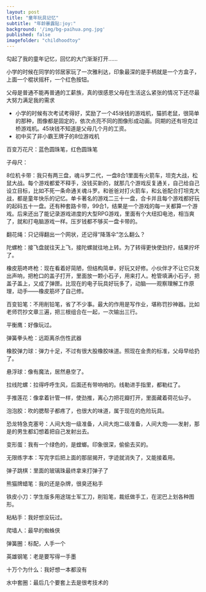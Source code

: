 ```yaml
---
layout: post
title: "童年玩具记忆"
subtitle: "年龄暴露贴:joy:"
background: '/img/bg-paihua.png.jpg'
published: false
imagefolder: "childhoodtoy"
---
```


勾起了我的童年记忆，回忆的大门渐渐打开……

小学的时候在同学的邻居家玩了一次雅利达，印象最深的是手柄就是一个方盒子，上面一个棍状摇杆，一个红色按钮。

父母是普通不能再普通的工薪族，真的很感恩父母在生活这么紧张的情况下还尽最大努力满足我的需求

- 小学的时候有次考试考得好，奖励了一个45块钱的游戏机，猫抓老鼠，很简单的那种，图像都是固定的，依次点亮不同的图像形成动画。同期的还有坦克过桥游戏机。45块钱不知道是父母几个月的工资。
- 初中买了非小霸王牌子的8位游戏机

百变万花尺：蓝色圆珠笔，红色圆珠笔

子母尺：

8位机卡带：我只有两三盘，魂斗罗二代，一盘8合1里面有火箭车，坦克大战，松鼠大战。每个游戏都爱不释手，没钱买新的，就那几个游戏反复通关，自己给自己设立目标，比如不死一条命通关魂斗罗。和爸爸对打火箭车，和幺爸配合打坦克大战，都是童年快乐的记忆。单卡著名的游戏二三十一盘，合卡并且每个游戏都好玩的起码五十一盘。还有种套路卡带，99合1，结果是一个游戏的每一关都算一个游戏。后来还出了能记录游戏进度的大型RPG游戏，里面有个大纽扣电池，相当爽了，就和打电脑游戏一样。压岁钱都不够买一盘卡带的。

翻花绳：只记得翻出一个网状，还记得“降落伞”怎么翻么？

陀螺枪：接飞盘就往天上飞，接陀螺就往地上转。为了转得更快使劲拧，结果拧坏了。

橡皮筋咚咚枪：现在看着好简陋，但结构简单，好玩又好修。小伙伴才不让它只发出声响，把枪口的盖子打开，里面放一颗小石子，用来打人。枪管填满小石子，把盖子盖上，又成了弹匣。比现在的电子玩具好玩多了，动脑——观察理解工作原理，动手——橡皮筋坏了自己修。

百变铅笔：不用削铅笔，省了不少事。最大的作用是写作业，堪称罚抄神器。比如老师罚抄文章三遍，把三根组合在一起，一次输出三行。

平衡鹰：好像玩过。

弹簧拳头枪：远距离杀伤性武器

橡胶弹力球：弹力十足，不过有很大股橡胶味道。照现在金贵的标准，父母早给扔了。

悬浮球：像有魔法，居然悬空了。

拉线陀螺：拉得呼呼生风，后面还有带响哨的。线勒进手指里，都勒红了。

手推莲花：像拿着针管一样，使劲推，离心力把花瓣打开，里面藏着荷花仙子。

泡泡胶：吹的腮帮子都疼了，也很大的味道，属于现在的危险玩具。

恐龙特急克塞号：人间大炮一级准备，人间大炮二级准备，人间大炮——发射，那是的男生都幻想着把自己发射出去。

变形蛋：我有一个绿色的，是螳螂。印象很深，偷偷去买的。

无限练字本：写完字后把上面的那层揭开，字迹就消失了，又能接着用。

弹子跳棋：里面的玻璃珠最终拿来打弹子了

熊猫牌蜡笔：我的还是杂牌，很臭还粘手

铁皮小刀：学生版多用途瑞士军工刀，削铅笔，裁纸做手工，在泥巴上划各种图形。

粘粘手：我好想没玩过。

爬墙人：最早的蜘蛛侠

弹簧圈：标配，人手一个

英雄钢笔：老是要写得一手墨

十万个为什么：我好想一本都没有

水中套圈：最后几个要套上去是很考技术的